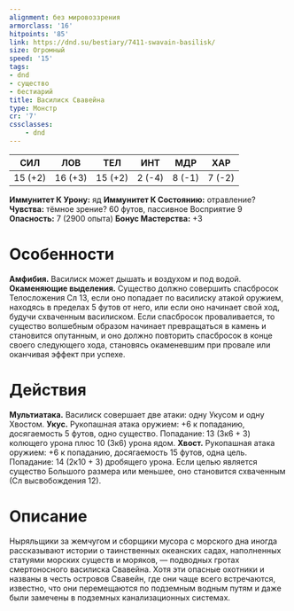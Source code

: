 ```yaml
---
alignment: без мировоззрения
armorclass: '16'
hitpoints: '85'
link: https://dnd.su/bestiary/7411-swavain-basilisk/
size: Огромный
speed: '15'
tags:
- dnd
- существо
- бестиарий
title: Василиск Свавейна
type: Монстр
cr: '7'
cssclasses:
    - dnd
---
```



| СИЛ | ЛОВ | ТЕЛ | ИНТ | МДР | ХАР |
|---|---|---|---|---|---|
| 15 (+2) | 16 (+3) | 15 (+2) | 2 (-4) | 8 (-1) | 7 (-2) |
**Иммунитет К Урону:** яд
**Иммунитет К Состоянию:** отравление?
**Чувства:** тёмное зрение? 60 футов, пассивное Восприятие 9
**Опасность:** 7 (2900 опыта)
**Бонус Мастерства:** +3


# Особенности
**Амфибия.** Василиск может дышать и воздухом и под водой.
**Окаменяющие выделения.** Существо должно совершить спасбросок Телосложения Сл 13, если оно попадает по василиску атакой оружием, находясь в пределах 5 футов от него, или если оно начинает свой ход, будучи схваченным василиском. Если спасбросок проваливается, то существо волшебным образом начинает превращаться в камень и становится опутанным, и оно должно повторить спасбросок в конце своего следующего хода, становясь окаменевшим при провале или оканчивая эффект при успехе.


# Действия
**Мультиатака.** Василиск совершает две атаки: одну Укусом и одну Хвостом.
**Укус.** Рукопашная атака оружием: +6 к попаданию, досягаемость 5 футов, одно существо. Попадание: 13 (3к6 + 3) колющего урона плюс 10 (3к6) урона ядом.
**Хвост.** Рукопашная атака оружием: +6 к попаданию, досягаемость 15 футов, одна цель. Попадание: 14 (2к10 + 3) дробящего урона. Если целью является существо Большого размера или меньшее, оно становится схваченным (Сл высвобождения 12).


# Описание
Ныряльщики за жемчугом и сборщики мусора с морского дна иногда рассказывают истории о таинственных океанских садах, наполненных статуями морских существ и моряков, — подводных гротах смертоносного василиска Свавейна. Хотя эти опасные охотники и названы в честь островов Свавейн, где они чаще всего встречаются, известно, что они перемещаются по подземным водным путям и даже были замечены в подземных канализационных системах.